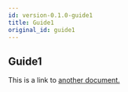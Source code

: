 ```yaml
---
id: version-0.1.0-guide1
title: Guide1
original_id: guide1
---
```


## Guide1
This is a link to [another document.](intro_concept/intro/mission.md)  
